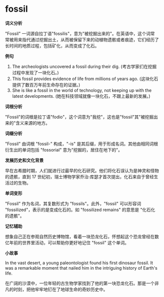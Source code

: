 # fossil

**词义分析**

  

"Fossil" 一词源自拉丁语"fossilis"，意为"被挖掘出来的"。在英语中，这个词常常被用来指代通过挖掘出土，从而被保留下来的动植物遗骸或者痕迹，它们经历了长时间的地质过程，包括矿化，从而变成了化石。

  

**例句**

  

1.  The archeologists uncovered a fossil during their dig. (考古学家们在挖掘过程中发现了一块化石。)
2.  This fossil provides evidence of life from millions of years ago. (这块化石提供了数百万年前生命存在的证据。)
3.  She is like a fossil in the world of technology, not keeping up with the latest developments. (她在科技领域就像一块化石，不跟上最新的发展。)

  

**词根分析**

  

"Fossil"的词根是拉丁语"fodio"，这个词意为"我挖"，这也是"fossil"其"被挖掘出来的"含义来源的地方。

  

**词缀分析**

  

"Fossil" 由词根 "fossil-" 构成，"-is" 是其后缀，用于形成名词。其他由相同词根衍生出的单词包括 "fossorial" 意为"挖掘的，居住在地下的"。

  

**发展历史和文化背景**

  

早在古希腊时期，人们就进行过最早的化石研究。他们将化石误认为是神灵和怪物的遗骸，直到 17 世纪初，瑞士博物学家乔治·库瑟才首次提出，化石来自于曾经生活过的生物。

  

**单词变形**

  

"Fossil" 作为名词，其复数形式为 "fossils"。此外，"fossil" 可以形容词 "fossilized"，表示的是变成化石的。如 "fossilized remains" 的意思是 "化石化的遗骸"。

  

**记忆辅助**

  

想象自己正在参观自然历史博物馆，看着一块恐龙化石，怀想起这个恐龙曾经在数亿年前的世界里活动，可以帮助你更好地记住 "fossil" 这个单词。

  

**小故事**

  

In the vast desert, a young paleontologist found his first dinosaur fossil. It was a remarkable moment that nailed him in the intriguing history of Earth's life.

  

在广阔的沙漠中，一位年轻的古生物学家找到了他的第一块恐龙化石。那是一个非凡的时刻，把他牢牢地钉在了地球生命的奇妙历史中。
